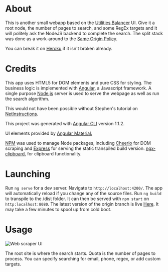 # About
This is another small webapp based on the [Utilities Balancer](https://github.com/ReticulatedSpline/Utilities-Balancer-3) UI. Give it a root node, the number of pages to search, and some RegEx targets and it will politely ask the NodeJS backend to complete the search. The split stack was done as a work-around to the [Same Origin Policy](https://developer.mozilla.org/en-US/docs/Web/Security/Same-origin_policy).

You can break it on [Heroku](https://web-crawler-proto.herokuapp.com/) if it isn't broken already.

# Credits

This app uses HTML5 for DOM elements and pure CSS for styling. The business logic is implemented with [Angular](https://angular.io/), a Javascript framework. A single purpose [Node.js](https://nodejs.org/en/) server is used to serve the webpage as well as run the search algorithm.

This would not have been possible without Stephen's tutorial on [NetInstructions](http://www.netinstructions.com/how-to-make-a-simple-web-crawler-in-javascript-and-node-js/).

This project was generated with [Angular CLI](https://github.com/angular/angular-cli) version 1.1.2.

UI elements provided by [Angular Material.](https://material.angular.io/)

[NPM](https://www.npmjs.com/) was used to manage Node packages, including [Cheerio](https://www.npmjs.com/package/cheerio) for DOM scraping and [Express](https://www.npmjs.com/package/express) for serving the static transpiled build version.
[ngx-clipboard.](https://github.com/maxisam/ngx-clipboard) for clipboard functionality.

# Launching

Run `ng serve` for a dev server. Navigate to `http://localhost:4200/`. The app will automatically reload if you change any of the source files.
Run `ng build` to transpile to the /dist folder. It can then be served with `npm start` on `http:localhost:8080`. The latest version of the origin branch is live [Here](http://web-crawler-proto.herokuapp.com/). It may take a few minutes to spool up from cold boot.

# Usage

![Web scraper UI](http://i65.tinypic.com/nlu8n6.png)

The root site is where the search starts. Quota is the number of pages to process.
You can specify searching for email, phone, regex, or add custom targets.
